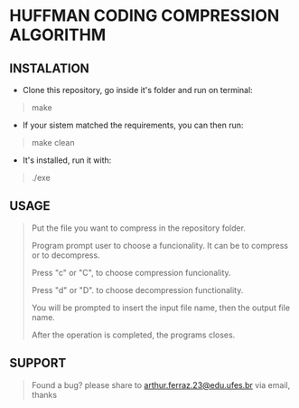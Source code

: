 # HUFFMAN CODING COMPRESSION ALGORITHM
## INSTALATION
- Clone this repository, go inside it's folder and run on terminal:
> make
- If your sistem matched the requirements, you can then run:
> make clean
- It's installed, run it with:
> ./exe

## USAGE

> Put the file you want to compress in the repository folder.
> 
> Program prompt user to choose a funcionality. It can be to compress or to decompress.
> 
> Press "c" or "C", to choose compression funcionality.
> 
> Press "d" or "D". to choose decompression functionality.
> 
> You will be prompted to insert the input file name, then the output file name.
> 
> After the operation is completed, the programs closes.

## SUPPORT

> Found a bug? please share to arthur.ferraz.23@edu.ufes.br via email, thanks
